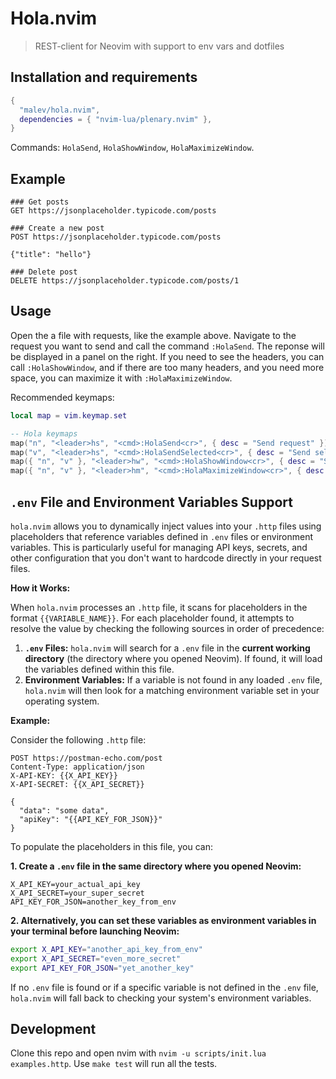 # Hola.nvim

> REST-client for Neovim with support to env vars and dotfiles

## Installation and requirements

```lua
{
  "malev/hola.nvim",
  dependencies = { "nvim-lua/plenary.nvim" },
}
```

Commands: `HolaSend`, `HolaShowWindow`, `HolaMaximizeWindow`.

## Example

```http
### Get posts
GET https://jsonplaceholder.typicode.com/posts

### Create a new post
POST https://jsonplaceholder.typicode.com/posts

{"title": "hello"}

### Delete post
DELETE https://jsonplaceholder.typicode.com/posts/1

```

## Usage

Open the a file with requests, like the example above. Navigate to the request you want to send and call the command `:HolaSend`.
The reponse will be displayed in a panel on the right. If you need to see the headers, you can call `:HolaShowWindow`,
and if there are too many headers, and you need more space, you can maximize it with `:HolaMaximizeWindow`.

Recommended keymaps:

```lua
local map = vim.keymap.set

-- Hola keymaps
map("n", "<leader>hs", "<cmd>:HolaSend<cr>", { desc = "Send request" })
map("v", "<leader>hs", "<cmd>:HolaSendSelected<cr>", { desc = "Send selected request" })
map({ "n", "v" }, "<leader>hw", "<cmd>:HolaShowWindow<cr>", { desc = "Show metadata window" })
map({ "n", "v" }, "<leader>hm", "<cmd>:HolaMaximizeWindow<cr>", { desc = "Maximize metadata window" })

```

## `.env` File and Environment Variables Support

`hola.nvim` allows you to dynamically inject values into your `.http` files using placeholders that reference variables defined in `.env` files or environment variables. This is particularly useful for managing API keys, secrets, and other configuration that you don't want to hardcode directly in your request files.

**How it Works:**

When `hola.nvim` processes an `.http` file, it scans for placeholders in the format `{{VARIABLE_NAME}}`. For each placeholder found, it attempts to resolve the value by checking the following sources in order of precedence:

1. **`.env` Files:** `hola.nvim` will search for a `.env` file in the **current working directory** (the directory where you opened Neovim). If found, it will load the variables defined within this file.
2. **Environment Variables:** If a variable is not found in any loaded `.env` file, `hola.nvim` will then look for a matching environment variable set in your operating system.

**Example:**

Consider the following `.http` file:

```http
POST https://postman-echo.com/post
Content-Type: application/json
X-API-KEY: {{X_API_KEY}}
X-API-SECRET: {{X_API_SECRET}}

{
  "data": "some data",
  "apiKey": "{{API_KEY_FOR_JSON}}"
}
```

To populate the placeholders in this file, you can:

**1. Create a `.env` file in the same directory where you opened Neovim:**

```
X_API_KEY=your_actual_api_key
X_API_SECRET=your_super_secret
API_KEY_FOR_JSON=another_key_from_env
```

**2. Alternatively, you can set these variables as environment variables in your terminal before launching Neovim:**

```bash
export X_API_KEY="another_api_key_from_env"
export X_API_SECRET="even_more_secret"
export API_KEY_FOR_JSON="yet_another_key"
```

If no `.env` file is found or if a specific variable is not defined in the `.env` file, `hola.nvim` will fall back to checking your system's environment variables.

## Development

Clone this repo and open nvim with `nvim -u scripts/init.lua examples.http`. Use `make test` will run all the tests.

